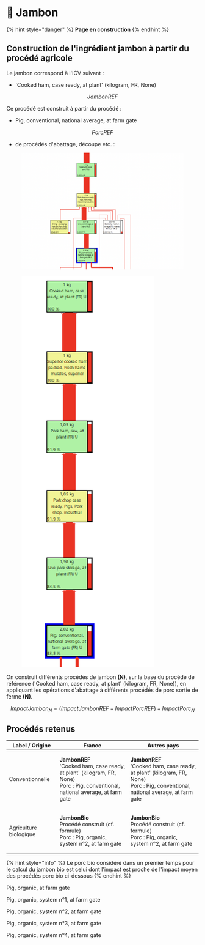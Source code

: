 # 🐖 Jambon



{% hint style="danger" %}
**Page en construction**
{% endhint %}

## Construction de l'ingrédient jambon à partir du procédé agricole

Le jambon correspond à l'ICV suivant :&#x20;

* 'Cooked ham, case ready, at plant' (kilogram, FR, None)

$$
JambonREF
$$

Ce procédé est construit à partir du procédé :&#x20;

* Pig, conventional, national average, at farm gate

$$
PorcREF
$$

* de procédés d'abattage, découpe etc. :

<figure><img src="../../.gitbook/assets/porc.png" alt=""><figcaption></figcaption></figure>

<figure><img src="../../.gitbook/assets/Screenshot 2024-01-24 at 15.54.19.png" alt=""><figcaption></figcaption></figure>

On construit différents procédés de jambon **(N)**, sur la base du procédé de référence ('Cooked ham, case ready, at plant' (kilogram, FR, None)), en appliquant les opérations d'abattage à différents procédés de porc sortie de ferme **(N)**.

$$
ImpactJambon_N = (ImpactJambonREF - ImpactPorcREF )+ImpactPorc_N
$$

## Procédés retenus

| Label / Origine        | France                                                                                                                                                   | Autres pays                                                                                                                                              |
| ---------------------- | -------------------------------------------------------------------------------------------------------------------------------------------------------- | -------------------------------------------------------------------------------------------------------------------------------------------------------- |
| Conventionnelle        | <p><strong>JambonREF</strong><br>'Cooked ham, case ready, at plant' (kilogram, FR, None)<br>Porc : Pig, conventional, national average, at farm gate</p> | <p><strong>JambonREF</strong><br>'Cooked ham, case ready, at plant' (kilogram, FR, None)<br>Porc : Pig, conventional, national average, at farm gate</p> |
| Agriculture biologique | <p><strong>JambonBio</strong><br>Procédé construit (cf. formule)<br>Porc : Pig, organic, system n°2, at farm gate</p>                                    | <p><strong>JambonBio</strong><br>Procédé construit (cf. formule)<br>Porc : Pig, organic, system n°2, at farm gate</p>                                    |

{% hint style="info" %}
Le porc bio considéré dans un premier temps pour le calcul du jambon bio est celui dont l'impact est proche de l'impact moyen des procédés porc bio ci-dessous
{% endhint %}

Pig, organic, at farm gate

Pig, organic, system n°1, at farm gate

Pig, organic, system n°2, at farm gate

Pig, organic, system n°3, at farm gate

Pig, organic, system n°4, at farm gate

